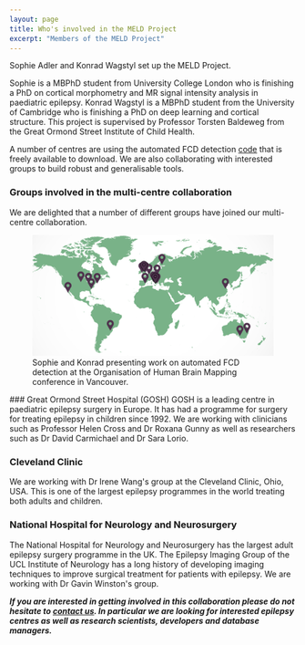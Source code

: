 ```yaml
---
layout: page
title: Who's involved in the MELD Project
excerpt: "Members of the MELD Project"
---
```


Sophie Adler and Konrad Wagstyl set up the MELD Project. 




Sophie is a MBPhD student from University College London who is finishing a PhD on cortical morphometry and MR signal intensity analysis in paediatric epilepsy. Konrad Wagstyl is a MBPhD student from the University of Cambridge who is finishing a PhD on deep learning and cortical structure. This project is supervised by Professor Torsten Baldeweg from the Great Ormond Street Institute of Child Health.

A number of centres are using the automated FCD detection [code](https://github.com/kwagstyl/FCDdetection) that is freely available to download. We are also collaborating with interested groups to build robust and generalisable tools.

### Groups involved in the multi-centre collaboration

We are delighted that a number of different groups have joined our multi-centre collaboration.

<figure>
<img src="/images/WRLD-EPS-02-4001-01.png"
alt="Sophie and Konrad at OHBM">
<figcaption>Sophie and Konrad presenting work on automated FCD detection at the Organisation of Human Brain Mapping conference in Vancouver.</figcaption>
</figure>
### Great Ormond Street Hospital (GOSH)
GOSH is a leading centre in paediatric epilepsy surgery in Europe. It has had a programme for surgery for treating epilepsy in children since 1992. We are working with clinicians such as Professor Helen Cross and Dr Roxana Gunny as well as researchers such as Dr David Carmichael and Dr Sara Lorio.

### Cleveland Clinic 
We are working with Dr Irene Wang's group at the Cleveland Clinic, Ohio, USA. This is one of the largest epilepsy programmes in the world treating both adults and children.  

### National Hospital for Neurology and Neurosurgery
The National Hospital for Neurology and Neurosurgery has the largest adult epilepsy surgery programme in the UK. The Epilepsy Imaging Group of the UCL Institute of Neurology has a long history of developing imaging techniques to improve surgical treatment for patients with epilepsy. We are working with Dr Gavin Winston's group.

***If you are interested in getting involved in this collaboration please do not hesitate to [contact us](mailto:MELD.study@gmail.com). In particular we are looking for interested epilepsy centres as well as research scientists, developers and database managers.***


